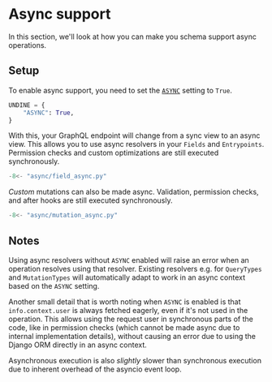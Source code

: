 # Async support

In this section, we'll look at how you can make you schema support async operations.

## Setup

To enable async support, you need to set the [`ASYNC`](settings.md#async) setting to `True`.

```python
UNDINE = {
    "ASYNC": True,
}
```

With this, your GraphQL endpoint will change from a sync view to an async view.
This allows you to use async resolvers in your `Fields` and `Entrypoints`.
Permission checks and custom optimizations are still executed synchronously.

```python
-8<- "async/field_async.py"
```

_Custom_ mutations can also be made async. Validation, permission checks,
and after hooks are still executed synchronously.

```python
-8<- "async/mutation_async.py"
```

## Notes

Using async resolvers without `ASYNC` enabled will raise an error
when an operation resolves using that resolver. Existing resolvers e.g. for
`QueryTypes` and `MutationTypes` will automatically adapt to work in an async context
based on the `ASYNC` setting.

Another small detail that is worth noting when `ASYNC` is enabled is that `info.context.user`
is always fetched eagerly, even if it's not used in the operation. This allows using
the request user in synchronous parts of the code, like in permission checks (which
cannot be made async due to internal implementation details), without causing an
error due to using the Django ORM directly in an async context.

Asynchronous execution is also _slightly_ slower than synchronous execution
due to inherent overhead of the asyncio event loop.
